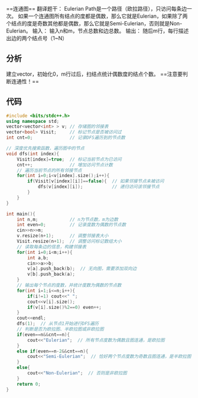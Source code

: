 ==连通图==
翻译题干：
Eulerian Path是一个路径（欧拉路径），只访问每条边一次。
如果一个连通图所有结点的度都是偶数，那么它就是Eulerian，如果除了两个结点的度是奇数其他都是偶数，那么它就是Semi-Eulerian，否则就是Non-Eulerian。
输入：
输入n和m，节点总数和边总数。
输出：
随后m行，每行描述出边的两个结点号（1~N）
## 分析
建立vector，初始化0，m行过后，扫结点统计偶数度的结点个数。
==注意要判断连通性！==
## 代码
```cpp
#include <bits/stdc++.h>
using namespace std;
vector<vector<int> > v; // 存储图的邻接表
vector<bool> Visit;     // 标记节点是否被访问过
int cnt=0;              // 记录DFS遍历到的节点数

// 深度优先搜索函数，遍历图中的节点
void dfs(int index){
    Visit[index]=true;  // 标记当前节点为已访问
    cnt++;              // 增加访问节点计数
    // 遍历当前节点的所有邻接节点
    for(int i=0;i<v[index].size();i++){
        if(Visit[v[index][i]]==false){  // 如果邻接节点未被访问
            dfs(v[index][i]);           // 递归访问该邻接节点
        }
    }
}

int main(){
    int n,m;            // n为节点数，m为边数
    int even=0;         // 记录度数为偶数的节点数
    cin>>n>>m;
    v.resize(n+1);      // 调整邻接表大小
    Visit.resize(n+1);  // 调整访问标记数组大小
    // 读取每条边的信息，构建邻接表
    for(int i=0;i<m;i++){
        int a,b;
        cin>>a>>b;
        v[a].push_back(b);  // 无向图，需要添加双向边
        v[b].push_back(a);
    }
    // 输出每个节点的度数，并统计度数为偶数的节点数
    for(int i=1;i<=n;i++){
        if(i!=1) cout<<" ";
        cout<<v[i].size();
        if(v[i].size()%2==0) even++;
    }
    cout<<endl;
    dfs(1);  // 从节点1开始进行DFS遍历
    // 判断是否为欧拉图、半欧拉图或非欧拉图
    if(even==n&&cnt==n){
        cout<<"Eulerian";  // 所有节点度数为偶数且图连通，是欧拉图
    }
    else if(even==n-2&&cnt==n){
        cout<<"Semi-Eulerian";  // 恰好两个节点度数为奇数且图连通，是半欧拉图
    }
    else{
        cout<<"Non-Eulerian";  // 否则是非欧拉图
    }
    return 0;
}
```